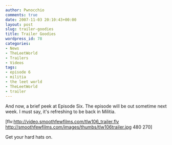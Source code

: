 ```yaml
---
author: Pwnocchio
comments: true
date: 2007-11-03 20:10:43+00:00
layout: post
slug: trailer-goodies
title: Trailer Goodies
wordpress_id: 78
categories:
- News
- TheLeetWorld
- Trailers
- Videos
tags:
- episode 6
- militia
- the leet world
- TheLeetWorld
- trailer
---
```


And now, a brief peek at Episode Six.  The episode will be out sometime next week.  I must say, it's refreshing to be back in Militia.

[flv:http://video.smoothfewfilms.com/tlw106_trailer.flv http://smoothfewfilms.com/images/thumbs/tlw106trailer.jpg 480 270]

Get your hard hats on.
